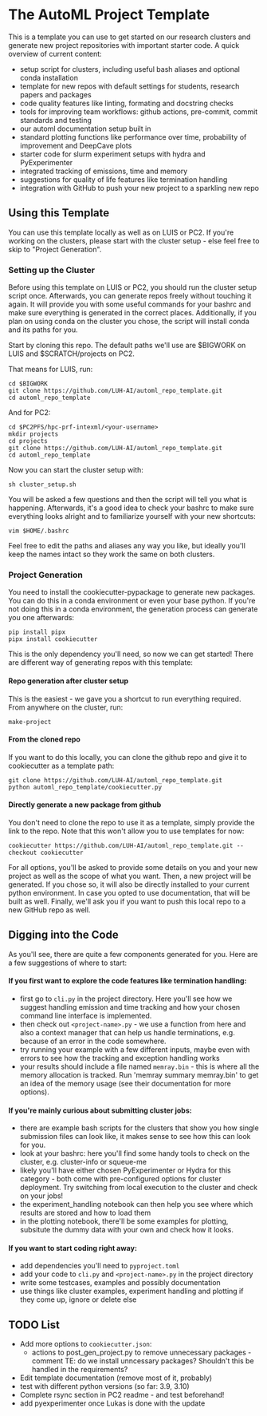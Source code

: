 # The AutoML Project Template
This is a template you can use to get started on our research clusters and generate new project repositories with important starter code.
A quick overview of current content:

- setup script for clusters, including useful bash aliases and optional conda installation
- template for new repos with default settings for students, research papers and packages
- code quality features like linting, formating and docstring checks
- tools for improving team workflows: github actions, pre-commit, commit standards and testing
- our automl documentation setup built in
- standard plotting functions like performance over time, probability of improvement and DeepCave plots
- starter code for slurm experiment setups with hydra and PyExperimenter
- integrated tracking of emissions, time and memory 
- suggestions for quality of life features like termination handling
- integration with GitHub to push your new project to a sparkling new repo

## Using this Template
You can use this template locally as well as on LUIS or PC2. If you're working on the clusters, please start with the cluster setup - else feel free to skip to "Project Generation".

### Setting up the Cluster
Before using this template on LUIS or PC2, you should run the cluster setup script once. 
Afterwards, you can generate repos freely without touching it again.
It will provide you with some useful commands for your bashrc and make sure everything is generated in the correct places.
Additionally, if you plan on using conda on the cluster you chose, the script will install conda and its paths for you.

Start by cloning this repo. The default paths we'll use are $BIGWORK on LUIS and $SCRATCH/projects on PC2.

That means for LUIS, run:
```
cd $BIGWORK
git clone https://github.com/LUH-AI/automl_repo_template.git
cd automl_repo_template
```

And for PC2:
```
cd $PC2PFS/hpc-prf-intexml/<your-username>
mkdir projects
cd projects
git clone https://github.com/LUH-AI/automl_repo_template.git
cd automl_repo_template
```

Now you can start the cluster setup with:
```
sh cluster_setup.sh
```

You will be asked a few questions and then the script will tell you what is happening. 
Afterwards, it's a good idea to check your bashrc to make sure everything looks alright and to familiarize yourself with your new shortcuts:
```
vim $HOME/.bashrc
```
Feel free to edit the paths and aliases any way you like, but ideally you'll keep the names intact so they work the same on both clusters.

### Project Generation

You need to install the cookiecutter-pypackage to generate new packages. 
You can do this in a conda environment or even your base python. If you're not doing this in a conda environment, the generation process can generate you one afterwards:
```
pip install pipx
pipx install cookiecutter
```

This is the only dependency you'll need, so now we can get started!
There are different way of generating repos with this template:

#### Repo generation after cluster setup
This is the easiest - we gave you a shortcut to run everything required. From anywhere on the cluster, run:
```
make-project
```

#### From the cloned repo
If you want to do this locally, you can clone the github repo and give it to cookiecutter as a template path:
```
git clone https://github.com/LUH-AI/automl_repo_template.git
python automl_repo_template/cookiecutter.py
```

#### Directly generate a new package from github  
You don't need to clone the repo to use it as a template, simply provide the link to the repo. Note that this won't allow you to use templates for now:
```
cookiecutter https://github.com/LUH-AI/automl_repo_template.git --checkout cookiecutter
```

For all options, you'll be asked to provide some details on you and your new project as well as the scope of what you want.
Then, a new project will be generated. 
If you chose so, it will also be directly installed to your current python environment.
In case you opted to use documentation, that will be built as well.
Finally, we'll ask you if you want to push this local repo to a new GitHub repo as well.

## Digging into the Code
As you'll see, there are quite a few components generated for you. Here are a few suggestions of where to start:

#### If you first want to explore the code features like termination handling:
  - first go to `cli.py` in the project directory. Here you'll see how we suggest handling emission and time tracking and how your chosen command line interface is implemented.
  - then check out `<project-name>.py` - we use a function from here and also a context manager that can help us handle terminations, e.g. because of an error in the code somewhere.
  - try running your example with a few different inputs, maybe even with errors to see how the tracking and exception handling works
  - your results should include a file named `memray.bin` - this is where all the memory allocation is tracked. Run 'memray summary memray.bin' to get an idea of the memory usage (see their documentation for more options).

#### If you're mainly curious about submitting cluster jobs:
  - there are example bash scripts for the clusters that show you how single submission files can look like, it makes sense to see how this can look for you.
  - look at your bashrc: here you'll find some handy tools to check on the cluster, e.g. cluster-info or squeue-me
  - likely you'll have either chosen PyExperimenter or Hydra for this category - both come with pre-configured options for cluster deployment. Try switching from local execution to the cluster and check on your jobs!
  - the experiment_handling notebook can then help you see where which results are stored and how to load them
  - in the plotting notebook, there'll be some examples for plotting, subsitute the dummy data with your own and check how it looks. 

#### If you want to start coding right away:
  - add dependencies you'll need to `pyproject.toml`
  - add your code to `cli.py` and `<project-name>.py` in the project directory
  - write some testcases, examples and possibly documentation
  - use things like cluster examples, experiment handling and plotting if they come up, ignore or delete else

## TODO List
* Add more options to `cookiecutter.json`:
  * actions to post_gen_project.py to remove unnecessary packages - comment TE: do we install unncessary packages? Shouldn't this be handled in the requirements?
* Edit template documentation (remove most of it, probably)
* test with different python versions (so far: 3.9, 3.10)
* Complete rsync section in PC2 readme - and test beforehand!
* add pyexperimenter once Lukas is done with the update